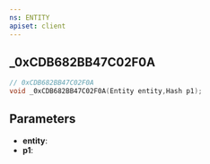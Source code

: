 ```yaml
---
ns: ENTITY
apiset: client
---
```

## _0xCDB682BB47C02F0A

```c
// 0xCDB682BB47C02F0A
void _0xCDB682BB47C02F0A(Entity entity,Hash p1);
```


## Parameters
* **entity**:
* **p1**:



